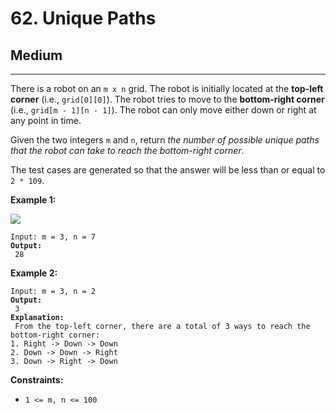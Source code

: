 # 62. Unique Paths

## Medium

***

There is a robot on an `m x n` grid. The robot is initially located at the **top-left corner** (i.e., `grid[0][0]`). The robot tries to move to the **bottom-right corner** (i.e., `grid[m - 1][n - 1]`). The robot can only move either down or right at any point in time.

Given the two integers `m` and `n`, return _the number of possible unique paths that the robot can take to reach the bottom-right corner_.

The test cases are generated so that the answer will be less than or equal to `2 * 109`.

&#x20;

**Example 1:**

![](https://assets.leetcode.com/uploads/2018/10/22/robot\_maze.png)

<pre><code>Input: m = 3, n = 7
<strong>Output:
</strong> 28</code></pre>

**Example 2:**

<pre><code>Input: m = 3, n = 2
<strong>Output:
</strong> 3
<strong>Explanation:
</strong> From the top-left corner, there are a total of 3 ways to reach the bottom-right corner:
1. Right -> Down -> Down
2. Down -> Down -> Right
3. Down -> Right -> Down</code></pre>

&#x20;

**Constraints:**

* `1 <= m, n <= 100`
